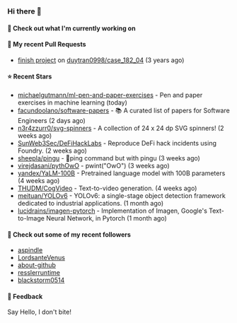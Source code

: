 ### Hi there 👋

#### 👷 Check out what I'm currently working on

#### 🔨 My recent Pull Requests

- [finish project](https://github.com/duytran0998/case_182_04/pull/1) on [duytran0998/case_182_04](https://github.com/duytran0998/case_182_04) (3 years ago)

#### ⭐ Recent Stars

- [michaelgutmann/ml-pen-and-paper-exercises](https://github.com/michaelgutmann/ml-pen-and-paper-exercises) - Pen and paper exercises in machine learning (today)
- [facundoolano/software-papers](https://github.com/facundoolano/software-papers) - 📚 A curated list of papers for Software Engineers (2 days ago)
- [n3r4zzurr0/svg-spinners](https://github.com/n3r4zzurr0/svg-spinners) - A collection of 24 x 24 dp SVG spinners! (2 weeks ago)
- [SunWeb3Sec/DeFiHackLabs](https://github.com/SunWeb3Sec/DeFiHackLabs) - Reproduce DeFi hack incidents using Foundry. (2 weeks ago)
- [sheepla/pingu](https://github.com/sheepla/pingu) - 🐧ping command but with pingu (3 weeks ago)
- [virejdasani/pythOwO](https://github.com/virejdasani/pythOwO) - pwint(&#34;OwO&#34;) (3 weeks ago)
- [yandex/YaLM-100B](https://github.com/yandex/YaLM-100B) - Pretrained language model with 100B parameters (4 weeks ago)
- [THUDM/CogVideo](https://github.com/THUDM/CogVideo) - Text-to-video generation.  (4 weeks ago)
- [meituan/YOLOv6](https://github.com/meituan/YOLOv6) - YOLOv6: a single-stage object detection framework dedicated to industrial applications. (1 month ago)
- [lucidrains/imagen-pytorch](https://github.com/lucidrains/imagen-pytorch) - Implementation of Imagen, Google&#39;s Text-to-Image Neural Network, in Pytorch (1 month ago)

#### 👯 Check out some of my recent followers

- [aspindle](https://github.com/aspindle)
- [LordsanteVenus](https://github.com/LordsanteVenus)
- [about-github](https://github.com/about-github)
- [resslerruntime](https://github.com/resslerruntime)
- [blackstorm0514](https://github.com/blackstorm0514)

#### 💬 Feedback

Say Hello, I don't bite!